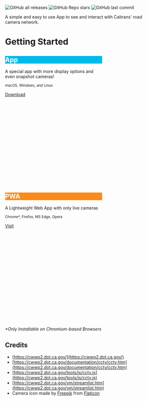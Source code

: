 
![GitHub all releases](https://img.shields.io/github/downloads/child-duckling/caltran-cameras/total?style=for-the-badge)
![GitHub Repo stars](https://img.shields.io/github/stars/child-duckling/caltrans-cameras?style=for-the-badge)
![GitHub last commit](https://img.shields.io/github/last-commit/child-duckling/caltrans-cameras?style=for-the-badge)



A simple and easy to use App to see and interact with Caltrans' road camera network.

# Getting Started




<link rel="stylesheet" href="https://fonts.googleapis.com/icon?family=Material+Icons">
<link rel="stylesheet" href="https://code.getmdl.io/1.3.0/material.indigo-pink.min.css">
<script defer src="https://code.getmdl.io/1.3.0/material.min.js"></script>

<script type="text/javascript">
    (function(c,l,a,r,i,t,y){
        c[a]=c[a]||function(){(c[a].q=c[a].q||[]).push(arguments)};
        t=l.createElement(r);t.async=1;t.src="https://www.clarity.ms/tag/"+i;
        y=l.getElementsByTagName(r)[0];y.parentNode.insertBefore(t,y);
    })(window, document, "clarity", "script", "6vi2prgnxj");
</script>


<style>
.card-square.mdl-card {
  width: 320px;
  height: 420px;
}
</style>
<div class="mdl-grid">
  <div class="mdl-cell mdl-cell--7-col">
<div class="card-square mdl-card mdl-shadow--2dp">
  <div class="mdl-card__title mdl-card--expand" style="color: #fff;
  background:
    url('/icon-192.png') bottom right 15% no-repeat #00baeb;}">
    <h2 class="mdl-card__title-text">App</h2>
  </div>
  <div class="mdl-card__supporting-text">
    A special app with more display options and even snapshot cameras!
    <p><sup>macOS, Windows, and Linux </sup></p>  </div>
  <div class="mdl-card__actions mdl-card--border">
    <a class="mdl-button mdl-button--colored mdl-js-button mdl-js-ripple-effect" href="https://github.com/child-duckling/caltran-cameras/releases/latest">
      Download
    </a>
  </div>
</div></div>
  <div class="mdl-cell mdl-cell--7-col">
<div class="card-square mdl-card mdl-shadow--2dp" style="">
  <div class="mdl-card__title mdl-card--expand" style="color: #fff;
  background:
    url('/go/favicon.ico') bottom right 15% no-repeat #fa8a19;}">
    <h2 class="mdl-card__title-text">PWA</h2>
  </div>
  <div class="mdl-card__supporting-text">
   A Lightweight Web App with only live cameras
    <p><sup>Chrome*, Firefox, MS Edge, Opera </p></sup></div>
  <div class="mdl-card__actions mdl-card--border">
    <a class="mdl-button mdl-button--colored mdl-js-button mdl-js-ripple-effect" href="https://caltranscameras.app/go/">
      Visit
    </a>
  </div>
</div></div>
</div>


###### *Only Installable on Chromium-based Browsers



## Credits

- [https://cwwp2.dot.ca.gov/](https://cwwp2.dot.ca.gov/)
- [https://cwwp2.dot.ca.gov/documentation/cctv/cctv.htm](https://cwwp2.dot.ca.gov/documentation/cctv/cctv.htm)
- [https://cwwp2.dot.ca.gov/tools/js/cctv.js](https://cwwp2.dot.ca.gov/tools/js/cctv.js)
- [https://cwwp2.dot.ca.gov/vm/streamlist.htm](https://cwwp2.dot.ca.gov/vm/streamlist.htm)
- Camera icon made by [Freepik](https://www.freepik.com) from [Flaticon](www.flaticon.com)
